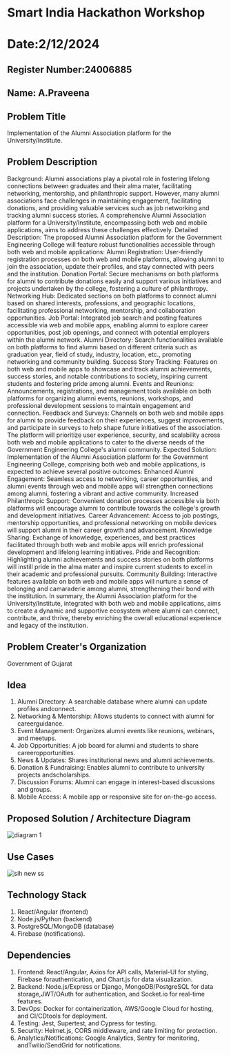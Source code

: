 # Smart India Hackathon Workshop
# Date:2/12/2024
## Register Number:24006885
## Name: A.Praveena
## Problem Title
Implementation of the Alumni Association platform for the University/Institute.
## Problem Description
Background: Alumni associations play a pivotal role in fostering lifelong connections between graduates and their alma mater, facilitating networking, mentorship, and philanthropic support. However, many alumni associations face challenges in maintaining engagement, facilitating donations, and providing valuable services such as job networking and tracking alumni success stories. A comprehensive Alumni Association platform for a University/Institute, encompassing both web and mobile applications, aims to address these challenges effectively. Detailed Description: The proposed Alumni Association platform for the Government Engineering College will feature robust functionalities accessible through both web and mobile applications: Alumni Registration: User-friendly registration processes on both web and mobile platforms, allowing alumni to join the association, update their profiles, and stay connected with peers and the institution. Donation Portal: Secure mechanisms on both platforms for alumni to contribute donations easily and support various initiatives and projects undertaken by the college, fostering a culture of philanthropy. Networking Hub: Dedicated sections on both platforms to connect alumni based on shared interests, professions, and geographic locations, facilitating professional networking, mentorship, and collaboration opportunities. Job Portal: Integrated job search and posting features accessible via web and mobile apps, enabling alumni to explore career opportunities, post job openings, and connect with potential employers within the alumni network. Alumni Directory: Search functionalities available on both platforms to find alumni based on different criteria such as graduation year, field of study, industry, location, etc., promoting networking and community building. Success Story Tracking: Features on both web and mobile apps to showcase and track alumni achievements, success stories, and notable contributions to society, inspiring current students and fostering pride among alumni. Events and Reunions: Announcements, registrations, and management tools available on both platforms for organizing alumni events, reunions, workshops, and professional development sessions to maintain engagement and connection. Feedback and Surveys: Channels on both web and mobile apps for alumni to provide feedback on their experiences, suggest improvements, and participate in surveys to help shape future initiatives of the association. The platform will prioritize user experience, security, and scalability across both web and mobile applications to cater to the diverse needs of the Government Engineering College's alumni community. Expected Solution: Implementation of the Alumni Association platform for the Government Engineering College, comprising both web and mobile applications, is expected to achieve several positive outcomes: Enhanced Alumni Engagement: Seamless access to networking, career opportunities, and alumni events through web and mobile apps will strengthen connections among alumni, fostering a vibrant and active community. Increased Philanthropic Support: Convenient donation processes accessible via both platforms will encourage alumni to contribute towards the college's growth and development initiatives. Career Advancement: Access to job postings, mentorship opportunities, and professional networking on mobile devices will support alumni in their career growth and advancement. Knowledge Sharing: Exchange of knowledge, experiences, and best practices facilitated through both web and mobile apps will enrich professional development and lifelong learning initiatives. Pride and Recognition: Highlighting alumni achievements and success stories on both platforms will instill pride in the alma mater and inspire current students to excel in their academic and professional pursuits. Community Building: Interactive features available on both web and mobile apps will nurture a sense of belonging and camaraderie among alumni, strengthening their bond with the institution. In summary, the Alumni Association platform for the University/Institute, integrated with both web and mobile applications, aims to create a dynamic and supportive ecosystem where alumni can connect, contribute, and thrive, thereby enriching the overall educational experience and legacy of the institution.
## Problem Creater's Organization
Government of Gujarat

## Idea
1. Alumni Directory: A searchable database where alumni can update profiles andconnect.
2. Networking & Mentorship: Allows students to connect with alumni for careerguidance.
3. Event Management: Organizes alumni events like reunions, webinars, and meetups.
4. Job Opportunities: A job board for alumni and students to share careeropportunities.
5. News & Updates: Shares institutional news and alumni achievements.
6. Donation & Fundraising: Enables alumni to contribute to university projects andscholarships.
7. Discussion Forums: Alumni can engage in interest-based discussions and groups.
8. Mobile Access: A mobile app or responsive site for on-the-go access.

## Proposed Solution / Architecture Diagram
![diagram 1](https://github.com/user-attachments/assets/2bffe9ab-ea76-4f23-be92-497c78a201b1)

## Use Cases
![sih new ss](https://github.com/user-attachments/assets/c5d6f509-a1b1-41fe-a71f-314867c06c57)

## Technology Stack
1. React/Angular (frontend)
2. Node.js/Python (backend)
3. PostgreSQL/MongoDB (database)
4. Firebase (notifications).

## Dependencies
1. Frontend: React/Angular, Axios for API calls, Material-UI for styling, Firebase forauthentication, and Chart.js for data visualization.
2. Backend: Node.js/Express or Django, MongoDB/PostgreSQL for data storage,JWT/OAuth for authentication, and Socket.io for real-time features.
3. DevOps: Docker for containerization, AWS/Google Cloud for hosting, and CI/CDtools for deployment.
4. Testing: Jest, Supertest, and Cypress for testing.
5. Security: Helmet.js, CORS middleware, and rate limiting for protection.
6. Analytics/Notifications: Google Analytics, Sentry for monitoring, andTwilio/SendGrid for notifications.
